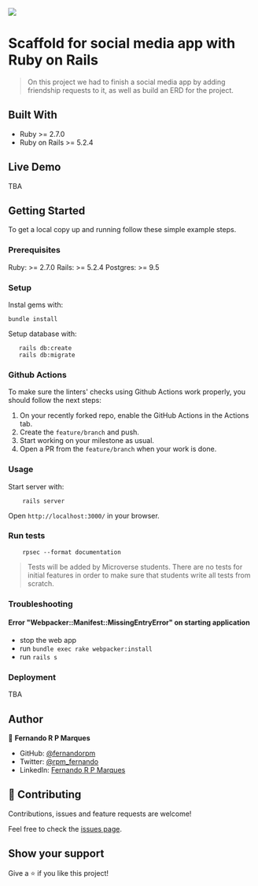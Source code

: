 ![](https://img.shields.io/badge/Microverse-blueviolet)

# Scaffold for social media app with Ruby on Rails

> On this project we had to finish a social media app by adding friendship requests to it, as well as build an ERD for the project.

## Built With

- Ruby >= 2.7.0
- Ruby on Rails >= 5.2.4

## Live Demo

TBA


## Getting Started

To get a local copy up and running follow these simple example steps.

### Prerequisites

Ruby: >= 2.7.0
Rails: >= 5.2.4
Postgres: >= 9.5

### Setup

Instal gems with:

```
bundle install
```

Setup database with:

```
   rails db:create
   rails db:migrate
```

### Github Actions

To make sure the linters' checks using Github Actions work properly, you should follow the next steps:

1. On your recently forked repo, enable the GitHub Actions in the Actions tab.
2. Create the `feature/branch` and push.
3. Start working on your milestone as usual.
4. Open a PR from the `feature/branch` when your work is done.


### Usage

Start server with:

```
    rails server
```

Open `http://localhost:3000/` in your browser.

### Run tests

```
    rpsec --format documentation
```

> Tests will be added by Microverse students. There are no tests for initial features in order to make sure that students write all tests from scratch.

### Troubleshooting

#### Error "Webpacker::Manifest::MissingEntryError" on starting application

- stop the web app
- run `bundle exec rake webpacker:install`
- run `rails s`

### Deployment

TBA

## Author

👤 **Fernando R P Marques**

- GitHub: [@fernandorpm](https://github.com/fernandorpm)
- Twitter: [@rpm_fernando](https://twitter.com/rpm_fernando)
- LinkedIn: [Fernando R P Marques](https://linkedin.com/fernandorpm)

## 🤝 Contributing

Contributions, issues and feature requests are welcome!

Feel free to check the [issues page](../../issues/).

## Show your support

Give a ⭐️ if you like this project!
